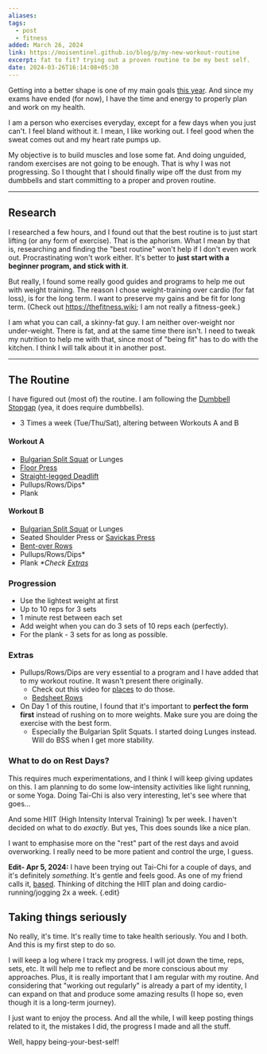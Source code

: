 ```yaml
---
aliases: 
tags:
  - post
  - fitness
added: March 26, 2024
link: https://moisentinel.github.io/blog/p/my-new-workout-routine
excerpt: fat to fit? trying out a proven routine to be my best self.
date: 2024-03-26T16:14:08+05:30
---
```

Getting into a better shape is one of my main goals [this year](https://moisentinel.github.io/about/#this-year). And since my exams have ended (for now), I have the time and energy to properly plan and work on my health.

I am a person who exercises everyday, except for a few days when you just can't. I feel bland without it. I mean, I like working out. I feel good when the sweat comes out and my heart rate pumps up.

My objective is to build muscles and lose some fat. And doing unguided, random exercises are not going to be enough. That is why I was not progressing. So I thought that I should finally wipe off the dust from my dumbbells and start committing to a proper and proven routine.

---
## Research
I researched a few hours, and I found out that the best routine is to just start lifting (or any form of exercise). That is the aphorism. What I mean by that is, researching and finding the "best routine" won't help if I don't even work out. Procrastinating won't work either. It's better to **just start with a beginner program, and stick with it**.

But really, I found some really good guides and programs to help me out with weight training. The reason I chose weight-training over cardio (for fat loss), is for the long term. I want to preserve my gains and be fit for long term. (Check out https://thefitness.wiki; I am not really a fitness-geek.)

I am what you can call, a skinny-fat guy. I am neither over-weight nor under-weight. There is fat, and at the same time there isn't. I need to tweak my nutrition to help me with that, since most of "being fit" has to do with the kitchen. I think I will talk about it in another post.

---
## The Routine
I have figured out (most of) the routine. I am following the [Dumbbell Stopgap](https://www.reddit.com/r/Fitness/comments/zc0uy/a_beginner_dumbbell_program_the_dumbbell_stopgap/) (yea, it does require dumbbells). 
- 3 Times a week (Tue/Thu/Sat), altering between Workouts A and B
#### Workout A
- [Bulgarian Split Squat](https://www.youtube.com/watch?v=2C-uNgKwPLE) or Lunges
- [Floor Press](https://www.youtube.com/watch?v=AqYFvc9t_vU)
- [Straight-legged Deadlift](https://www.youtube.com/watch?v=iXbGzZE84aI)
- Pullups/Rows/Dips*
- Plank
#### Workout B
- [Bulgarian Split Squat](https://www.youtube.com/watch?v=2C-uNgKwPLE) or Lunges
- Seated Shoulder Press or [Savickas Press](https://www.youtube.com/watch?v=HpgaE1XmkgU)
- [Bent-over Rows](https://youtu.be/ayBUERt_w6g)
- Pullups/Rows/Dips*
- Plank
_*Check [Extras](https://moisentinel.github.io/blog/p/my-new-workout-routine#Extras)_
### Progression
- Use the lightest weight at first
- Up to 10 reps for 3 sets
- 1 minute rest between each set
- Add weight when you can do 3 sets of 10 reps each (perfectly).
- For the plank - 3 sets for as long as possible.
### Extras
- Pullups/Rows/Dips are very essential to a program and I have added that to my workout routine. It wasn't present there originally.
	- Check out this video for [places](https://www.youtube.com/watch?v=ZCxlfzslkQ8) to do those.
	- [Bedsheet Rows](https://www.youtube.com/watch?v=wr8ZA-cvH3s)
- On Day 1 of this routine, I found that it's important to **perfect the form first** instead of rushing on to more weights. Make sure you are doing the exercise with the best form.
	- Especially the Bulgarian Split Squats. I started doing Lunges instead. Will do BSS when I get more stability.
### What to do on Rest Days?
This requires much experimentations, and I think I will keep giving updates on this.
I am planning to do some low-intensity activities like light running, or some Yoga. Doing Tai-Chi is also very interesting, let's see where that goes...

And some HIIT (High Intensity Interval Training) 1x per week. I haven't decided on what to do *exactly*. But yes, This does sounds like a nice plan.

I want to emphasise more on the "rest" part of the rest days and avoid overworking. I really need to be more patient and control the urge, I guess.

**Edit- Apr 5, 2024:**
I have been trying out Tai-Chi for a couple of days, and it's definitely *something*. It's gentle and feels good. As one of my friend calls it, [based](https://www.urbandictionary.com/define.php?term=based).
Thinking of ditching the HIIT plan and doing cardio- running/jogging 2x a week. {.edit}
## Taking things seriously
No really, it's time. It's really time to take health seriously. You and I both. And this is my first step to do so.

I will keep a log where I track my progress. I will jot down the time, reps, sets, etc. It will help me to reflect and be more conscious about my approaches. Plus, it is really important that I am regular with my routine. And considering that "working out regularly" is already a part of my identity, I can expand on that and produce some amazing results (I hope so, even though it is a long-term journey).

I just want to enjoy the process. And all the while, I will keep posting things related to it, the mistakes I did, the progress I made and all the stuff.

Well, happy being-your-best-self!


